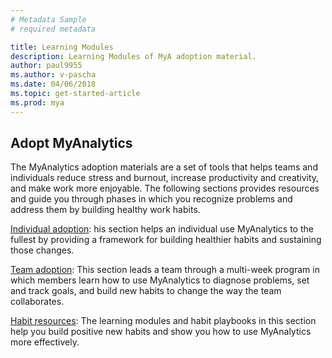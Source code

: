 ```yaml
---
# Metadata Sample
# required metadata

title: Learning Modules
description: Learning Modules of MyA adoption material. 
author: paul9955
ms.author: v-pascha
ms.date: 04/06/2018
ms.topic: get-started-article
ms.prod: mya
---
```


## Adopt MyAnalytics

The MyAnalytics adoption materials are a set of tools that helps teams and individuals reduce stress and burnout, increase productivity and creativity, and make work more enjoyable. The following sections provides resources and guide you through phases in which you recognize problems and address them by building healthy work habits. 

[Individual adoption](Indiv-adopt-get-started.md): his section helps an individual use MyAnalytics to the fullest by providing a framework for building healthier habits and sustaining those changes.

[Team adoption](Team-adopt-intro.md): This section leads a team through a multi-week program in which members learn how to use MyAnalytics to diagnose problems, set and track goals, and build new habits to change the way the team collaborates.
 
[Habit resources](Adopt-Learning-Modules.md): The learning modules and habit playbooks in this section help you build positive new habits and show you how to use MyAnalytics more effectively. 